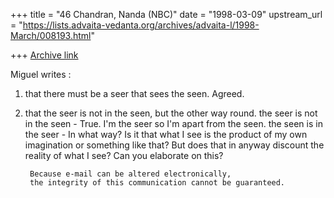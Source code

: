 +++
title = "46 Chandran, Nanda (NBC)"
date = "1998-03-09"
upstream_url = "https://lists.advaita-vedanta.org/archives/advaita-l/1998-March/008193.html"

+++
[Archive link](https://lists.advaita-vedanta.org/archives/advaita-l/1998-March/008193.html)

Miguel writes :
1) that  there must be a seer that sees the seen.
Agreed.

2) that  the seer is not in the seen, but the other way round.
the seer is not in the seen - True. I'm the seer so I'm apart from the
seen.
the seen is in the seer - In what way? Is it that what I see is the
product of my own imagination or something like that? But does that in
anyway discount the reality of what I see? Can you elaborate on this?

        Because e-mail can be altered electronically,
        the integrity of this communication cannot be guaranteed.

